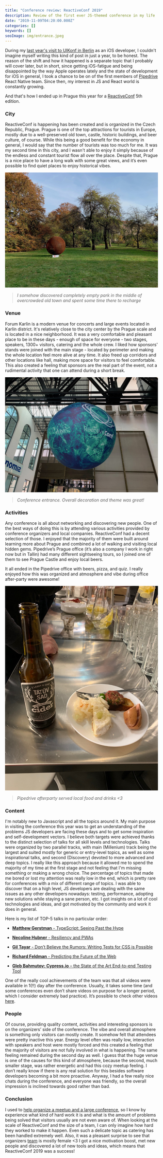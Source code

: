 ```yaml
---
title: "Conference review: ReactiveConf 2019"
description: Review of the first ever JS-themed conference in my life
date: "2019-11-09T04:20:00.000Z"
categories: []
keywords: []
seoImage: img/entrance.jpeg
---
```


During my [last year's visit to UIKonf in Berlin](/uikonf-2018-conference-review) as an iOS developer, I couldn't imagine myself writing this kind of post in just a year, to be honest.
The reason of the shift and how it happened is a separate topic that I probably will cover later, but in short, since getting iOS-fatigue and being disappointed by the way Apple operates lately and the state of development for iOS in general, I took a chance to be on of the first members of [Pipedrive](https://www.pipedrive.com/en/jobs) React Native team. Since then, my interest in JS and React world is constantly growing.

And that's how I ended up in Prague this year for a [ReactiveConf](https://reactiveconf.com/) 5th edition.

### City

ReactiveConf is happening has been created and is organized in the Czech Republic, Prague.
Prague is one of the top attractions for tourists in Europe, mostly due to a well-preserved old town, castle, historic buildings, and beer culture, of course.
While this being a good benefit for the economy in general, I would say that the number of tourists was too much for me. It was my second time in this city, and I wasn't able to enjoy it simply because of the endless and constant tourist flow all over the place.
Despite that, Prague is a nice place to have a long walk with some great views, and it’s even possible to find quiet places to enjoy historical vibes.

![I somehow discovered completely empty park in the middle of overcrowded old town and spent some time there to recharge!](img/park.jpeg)

> _I somehow discovered completely empty park in the middle of overcrowded old town and spent some time there to recharge_

### Venue

Forum Karlin is a modern venue for concerts and large events located in Karlín district. It's relatively close to the city center by the Prague scale and is located in a nice neighborhood.
It was a very comfortable and pleasant place to be in these days - enough of space for everyone - two stages, speakers, 1300+ visitors, catering and the whole crew.
I liked how sponsors' stands were joined with the main stage - located by perimeter and making the whole location feel more alive at any time. It also freed up corridors and other locations like hall, making more space for visitors to feel comfortable. This also created a feeling that sponsors are the real part of the event, not a rudimental activity that one can attend during a short break.

![Conference entrance. Overall decoration and theme was great!](img/entrance.jpeg)

> _Conference entrance. Overall decoration and theme was great!_

### Activities

Any conference is all about networking and discovering new people. One of the best ways of doing this is by attending various activities provided by conference organizers and local companies. ReactiveConf had a decent selection of those. I enjoyed that the majority of them were built around learning more about Prague and combined a lot of walking and visiting local hidden gems.
Pipedrive’s Prague office (it’s also a company I work in right now but in Tallin) had many different sightseeing tours, so I joined one of them to see Prague Castle and enjoy local beers.

It all ended in the Pipedrive office with beers, pizza, and quiz. I really enjoyed how this was organized and atmosphere and vibe during office after-party were awesome!

![Pipedrive afterparty served local food and drinks <3](img/pipedrive.jpeg)

> _Pipedrive afterparty served local food and drinks <3_

### Content

I'm notably new to Javascript and all the topics around it. My main purpose in visiting the conference this year was to get an understanding of the problems JS developers are facing these days and to get some inspiration and self-development vectors. I believe both targets were achieved thanks to the distinct selection of talks for all skill levels and technologies.
Talks were organized by two parallel tracks, with main (Millenium) track being the largest and suited mostly for generic or entry-level topics, as well as some inspirational talks, and second (Discovery) devoted to more advanced and deep topics.
I really like this approach because it allowed me to spend the majority of my time at the first stage and not feeling that I'm missing something or making a wrong choice.
The percentage of topics that made me bored or lost my attention was really low in the end, which is pretty rare for conferences with a mix of different range of topics.
I was able to discover that on a high level, JS developers are dealing with the same issues as any other developers nowadays: testing, performance, adopting new solutions while staying a sane person, etc.
I got insights on a lot of cool technologies and ideas, and got motivated by the community and work it does in general.

Here is my list of TOP-5 talks in no particular order:

- [**Matthew Gerstman** - TypeScript: Seeing Past the Hype](https://www.youtube.com/watch?v=KdvEGPiULAQ)

- [**Necoline Hubner** - Resiliency and PWAs](https://www.youtube.com/watch?v=KykVhf6vaVk)

- [**Gil Tayar** - Don’t Believe the Rumors: Writing Tests for CSS is Possible](https://www.youtube.com/watch?v=3EJaforaVkA)

- [**Richard Feldman** - Predicting the Future of the Web](https://www.youtube.com/watch?v=okrB3aJtUaw)

- [**Gleb Bahmutov: Cypress.io** – the State of the Art End-to-end Testing Tool](https://www.youtube.com/watch?v=JL3QKQO80fs)

One of the really cool achievements of the team was that all videos were available in 1(!!) day after the conference. Usually, it takes some time (and some conferences even don’t share videos on purpose for a longer period, which I consider extremely bad practice). It’s possible to check other videos [here](https://www.youtube.com/playlist?list=PLa2ZZ09WYepO3McQsvnZy1fvA18YSU7_v).

### People

Of course, providing quality content, activities and interesting sponsors is on the organizers’ side of the conference. The vibe and overall atmosphere is something only visitors can mostly create. It somehow felt that attendees were pretty inactive this year. Energy level often was really low, interaction with speakers and host were mostly forced and this created a feeling that the majority of visitors are not fully involved in what is happening. The same feeling remained during the second day as well. I guess that the huge venue is one of the causes for this kind of atmosphere, because the second, much smaller stage, was rather energetic and had this cozy meetup feeling. I don’t really know if there is any real solution for this besides software developers becoming a bit more proactive.
Anyway, I had a few really nice chats during the conference, and everyone was friendly, so the overall impression is inclined towards good rather than bad.

### Conclusion

I used to [help organize a meetup and a large conference](/how-organizing-meetup-changed-my-life), so I know by experience what kind of hard work it is and what is the amount of problems being solved that visitors usually are not even aware of. When looking at the scale of ReactiveConf and the size of a team, I can only imagine how hard they worked to make it happen. Even such a delicate topic as catering has been handled extremely well. Also, it was a pleasant surprise to see that organizers [team](https://reactiveconf.com/contact/) is mostly female <3
I got a nice motivation boost, met new people and discovered a lot of new tools and ideas, which means that ReactiveConf 2019 was a success!
